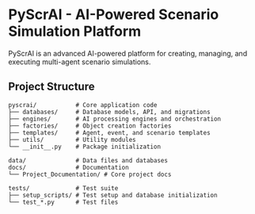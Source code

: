 # PyScrAI - AI-Powered Scenario Simulation Platform

PyScrAI is an advanced AI-powered platform for creating, managing, and executing multi-agent scenario simulations.

## Project Structure

```
pyscrai/           # Core application code
├── databases/     # Database models, API, and migrations
├── engines/       # AI processing engines and orchestration
├── factories/     # Object creation factories
├── templates/     # Agent, event, and scenario templates
├── utils/         # Utility modules
└── __init__.py    # Package initialization

data/              # Data files and databases
docs/              # Documentation
└── Project_Documentation/ # Core project docs

tests/             # Test suite
├── setup_scripts/ # Test setup and database initialization
└── test_*.py      # Test files
```